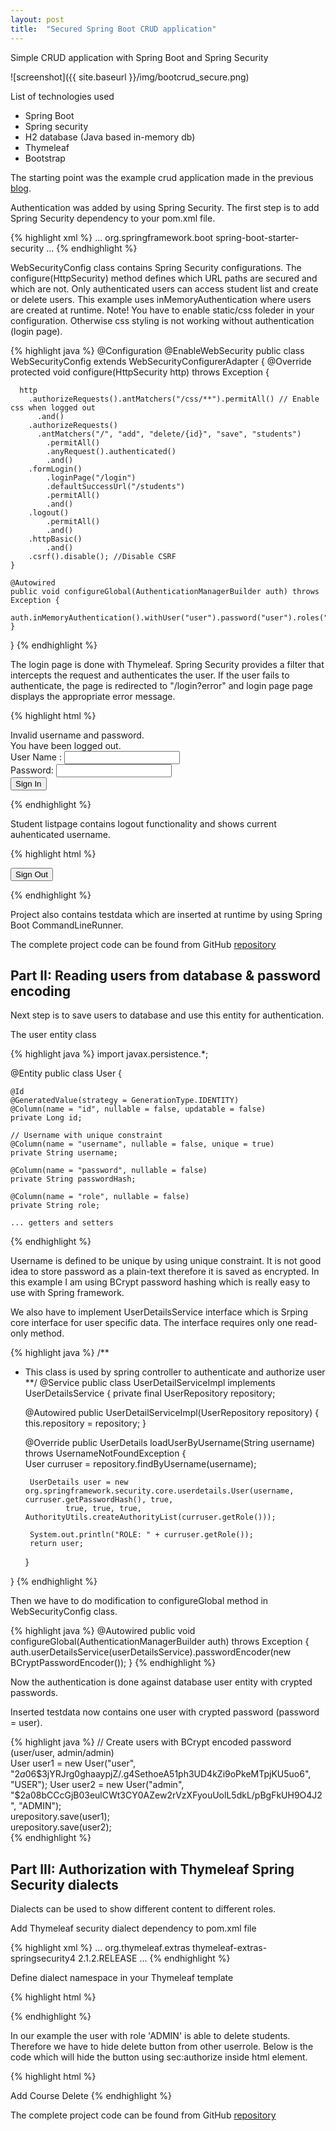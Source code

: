 ```yaml
---
layout: post
title:  "Secured Spring Boot CRUD application"
---
```

Simple CRUD application with Spring Boot and Spring Security

![screenshot]({{ site.baseurl }}/img/bootcrud_secure.png)

List of technologies used


- Spring Boot
- Spring security
- H2 database (Java based in-memory db)
- Thymeleaf
- Bootstrap

The starting point was the example crud application made in the previous [blog](/2016-06-16-crudboot).

Authentication was added by using Spring Security. The first step is to add Spring Security dependency to your pom.xml file.

{% highlight xml %}
<dependencies>
    ...
        <dependency>
            <groupId>org.springframework.boot</groupId>
            <artifactId>spring-boot-starter-security</artifactId>
        </dependency>
    ...
</dependencies>
{% endhighlight %}

WebSecurityConfig class contains Spring Security configurations. The configure(HttpSecurity) method defines which URL paths are secured and which are not. Only authenticated users can access student list and create or delete users. This example uses inMemoryAuthentication where users are created at runtime. Note! You have to enable static/css foleder in your configuration. Otherwise css styling is not working without authentication (login page).

{% highlight java %}
@Configuration
@EnableWebSecurity
public class WebSecurityConfig extends WebSecurityConfigurerAdapter {
	@Override
    protected void configure(HttpSecurity http) throws Exception {
        
      http
        .authorizeRequests().antMatchers("/css/**").permitAll() // Enable css when logged out
          .and()
        .authorizeRequests()
          .antMatchers("/", "add", "delete/{id}", "save", "students")
            .permitAll()
            .anyRequest().authenticated()
            .and()
        .formLogin()
            .loginPage("/login")
            .defaultSuccessUrl("/students")
            .permitAll()
            .and()
        .logout()
            .permitAll()
            .and()
        .httpBasic()
            .and()
        .csrf().disable(); //Disable CSRF
    }
     
    @Autowired
    public void configureGlobal(AuthenticationManagerBuilder auth) throws Exception {  
    	auth.inMemoryAuthentication().withUser("user").password("user").roles("USER");
    }
}
{% endhighlight %}

The login page is done with Thymeleaf. Spring Security provides a filter that intercepts the request and authenticates the user. If the user fails to authenticate, the page is redirected to "/login?error" and login page page displays the appropriate error message.  

{% highlight html %}
<!DOCTYPE html>
<html xmlns:th="http://www.thymeleaf.org">
  <head>
    <link type="text/css" rel="stylesheet" href="/css/bootstrap.min.css" th:href="@{css/bootstrap.min.css}" />
    <meta http-equiv="Content-Type" content="text/html; charset=UTF-8" />	
    <title>Studenlist login</title>
  </head>
  <body>
  <div class="col-md-4 col-md-offset-4">
    <div class="alert alert-danger" th:if="${param.error}">
        Invalid username and password.
    </div>
    <div class="alert alert-warning" th:if="${param.logout}">
        You have been logged out.
    </div>
    <form th:action="@{/login}" method="post">
      <div><label> User Name : <input type="text" name="username" class="form-control"/> </label></div>
      <div><label> Password: <input type="password" name="password" class="form-control"/> </label></div>
      <div><input type="submit" value="Sign In" class="btn btn-success"/></div>
    </form>
  </div>
  </body>
</html>
{% endhighlight %}

Student listpage contains logout functionality and shows current auhenticated username.

{% highlight html %}
<form th:action="@{/logout}" method="post">
    <input type="submit" value="Sign Out" class="btn btn-danger"/>
</form>
{% endhighlight %}

Project also contains testdata which are inserted at runtime by using Spring Boot CommandLineRunner.

The complete project code can be found from GitHub [repository](https://github.com/juhahinkula/StudentListFinal.git)

## Part II: Reading users from database & password encoding

Next step is to save users to database and use this entity for authentication. 

The user entity class 

{% highlight java %}
import javax.persistence.*;

@Entity
public class User {

    @Id
    @GeneratedValue(strategy = GenerationType.IDENTITY)
    @Column(name = "id", nullable = false, updatable = false)
    private Long id;

    // Username with unique constraint
    @Column(name = "username", nullable = false, unique = true)
    private String username;

    @Column(name = "password", nullable = false)
    private String passwordHash;

    @Column(name = "role", nullable = false)
    private String role;

    ... getters and setters
{% endhighlight %}

Username is defined to be unique by using unique constraint. It is not good idea to store password as a plain-text therefore it is saved as encrypted.
In this example I am using BCrypt password hashing which is really easy to use with Spring framework.

We also have to implement UserDetailsService interface which is Srping core interface for user specific data. The interface requires only one read-only method.

{% highlight java %}
/**
 * This class is used by spring controller to authenticate and authorize user
 **/
@Service
public class UserDetailServiceImpl implements UserDetailsService  {
	private final UserRepository repository;

	@Autowired
	public UserDetailServiceImpl(UserRepository repository) {
		this.repository = repository;
	}

    @Override
    public UserDetails loadUserByUsername(String username) throws UsernameNotFoundException
    {   
    	User curruser = repository.findByUsername(username);
    	
        UserDetails user = new org.springframework.security.core.userdetails.User(username, curruser.getPasswordHash(), true, 
        		true, true, true, AuthorityUtils.createAuthorityList(curruser.getRole()));
        
        System.out.println("ROLE: " + curruser.getRole());
        return user;
    }
    
}
{% endhighlight %}

Then we have to do modification to configureGlobal method in WebSecurityConfig class.

{% highlight java %}
@Autowired
public void configureGlobal(AuthenticationManagerBuilder auth) throws Exception {
    auth.userDetailsService(userDetailsService).passwordEncoder(new BCryptPasswordEncoder());
}
{% endhighlight %}

Now the authentication is done against database user entity with crypted passwords.

Inserted testdata now contains one user with crypted password (password = user).

{% highlight java %}
// Create users with BCrypt encoded password (user/user, admin/admin)                                     
User user1 = new User("user", "$2a$06$3jYRJrg0ghaaypjZ/.g4SethoeA51ph3UD4kZi9oPkeMTpjKU5uo6", "USER");    
User user2 = new User("admin", "$2a$08$bCCcGjB03eulCWt3CY0AZew2rVzXFyouUolL5dkL/pBgFkUH9O4J2", "ADMIN");  
urepository.save(user1);                                                                                  
urepository.save(user2);                                                                                  
{% endhighlight %}

## Part III: Authorization with Thymeleaf Spring Security dialects

Dialects can be used to show different content to different roles.

Add Thymeleaf security dialect dependency to pom.xml file

{% highlight xml %}
<dependencies>
    ...
		<dependency>
		    <groupId>org.thymeleaf.extras</groupId>
		    <artifactId>thymeleaf-extras-springsecurity4</artifactId>
		    <version>2.1.2.RELEASE</version>
		</dependency>
    ...
</dependencies>
{% endhighlight %}

Define dialect namespace in your Thymeleaf template

{% highlight html %}
<html xmlns:th="http://www.thymeleaf.org" 
	xmlns:sec="http://www.thymeleaf.org/extras/spring-security">
{% endhighlight %}

In our example the user with role 'ADMIN' is able to delete students. Therefore we have to hide delete button from other userrole. Below is the code which will hide the button using sec:authorize inside html element.

{% highlight html %}
<td>
    <a th:href="@{/addStudentCourse/{id}(id=${student.id})}" class="btn btn-success btn-xs">Add Course</a>
    <a sec:authorize="hasAuthority('ADMIN')" th:href="@{/delete/{id}(id=${student.id})}" class="btn btn-danger btn-xs">Delete</a>
</td>
{% endhighlight %}


The complete project code can be found from GitHub [repository](https://github.com/juhahinkula/StudentListFinal.git)

